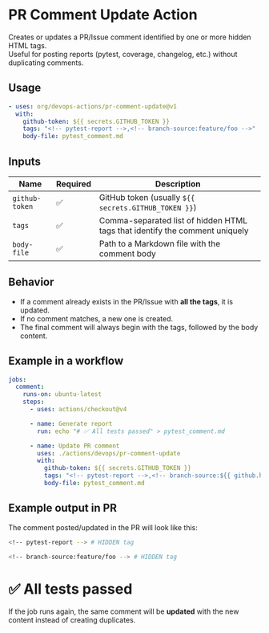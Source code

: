 # PR Comment Update Action

Creates or updates a PR/Issue comment identified by one or more hidden HTML tags.  
Useful for posting reports (pytest, coverage, changelog, etc.) without duplicating comments.

## Usage

```yaml
- uses: org/devops-actions/pr-comment-update@v1
  with:
    github-token: ${{ secrets.GITHUB_TOKEN }}
    tags: "<!-- pytest-report -->,<!-- branch-source:feature/foo -->"
    body-file: pytest_comment.md
````
## Inputs

| Name           | Required | Description                                                                 |
|----------------|----------|-----------------------------------------------------------------------------|
| `github-token` | ✅       | GitHub token (usually `${{ secrets.GITHUB_TOKEN }}`)                        |
| `tags`         | ✅       | Comma-separated list of hidden HTML tags that identify the comment uniquely |
| `body-file`    | ✅       | Path to a Markdown file with the comment body                               |

## Behavior

- If a comment already exists in the PR/Issue with **all the tags**, it is updated.  
- If no comment matches, a new one is created.  
- The final comment will always begin with the tags, followed by the body content.

## Example in a workflow

```yaml
jobs:
  comment:
    runs-on: ubuntu-latest
    steps:
      - uses: actions/checkout@v4

      - name: Generate report
        run: echo "# ✅ All tests passed" > pytest_comment.md

      - name: Update PR comment
        uses: ./actions/devops/pr-comment-update
        with:
          github-token: ${{ secrets.GITHUB_TOKEN }}
          tags: "<!-- pytest-report -->,<!-- branch-source:${{ github.head_ref }} -->"
          body-file: pytest_comment.md
````
## Example output in PR

The comment posted/updated in the PR will look like this:

```bash
<!-- pytest-report --> # HIDDEN tag

<!-- branch-source:feature/foo --> # HIDDEN tag
```

# ✅ All tests passed


If the job runs again, the same comment will be **updated** with the new content instead of creating duplicates.
